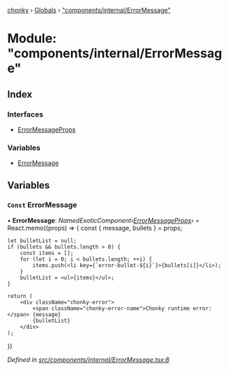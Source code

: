 [chonky](../README.md) › [Globals](../globals.md) › ["components/internal/ErrorMessage"](_components_internal_errormessage_.md)

# Module: "components/internal/ErrorMessage"

## Index

### Interfaces

* [ErrorMessageProps](../interfaces/_components_internal_errormessage_.errormessageprops.md)

### Variables

* [ErrorMessage](_components_internal_errormessage_.md#const-errormessage)

## Variables

### `Const` ErrorMessage

• **ErrorMessage**: *NamedExoticComponent‹[ErrorMessageProps](../interfaces/_components_internal_errormessage_.errormessageprops.md)›* = React.memo<ErrorMessageProps>((props) => {
    const { message, bullets } = props;

    let bulletList = null;
    if (bullets && bullets.length > 0) {
        const items = [];
        for (let i = 0; i < bullets.length; ++i) {
            items.push(<li key={`error-bullet-${i}`}>{bullets[i]}</li>);
        }
        bulletList = <ul>{items}</ul>;
    }

    return (
        <div className="chonky-error">
            <span className="chonky-error-name">Chonky runtime error:</span> {message}
            {bulletList}
        </div>
    );
})

*Defined in [src/components/internal/ErrorMessage.tsx:8](https://github.com/TimboKZ/Chonky/blob/b63f6c0/src/components/internal/ErrorMessage.tsx#L8)*
